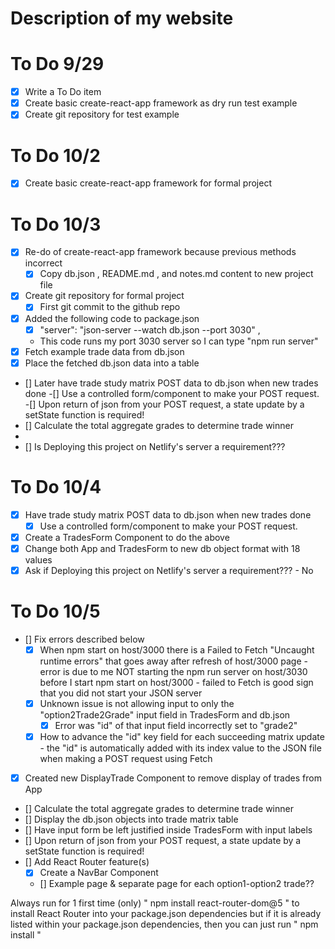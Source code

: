 
# Description of my website

# To Do 9/29
- [x] Write a To Do item
- [x] Create basic create-react-app framework as dry run test example
- [x] Create git repository for test example

# To Do 10/2
- [x] Create basic create-react-app framework for formal project

# To Do 10/3
- [x] Re-do of create-react-app framework because previous methods incorrect
    - [x] Copy db.json , README.md , and notes.md content to new project file
- [x] Create git repository for formal project
    - [x] First git commit to the github repo
- [x]  Added the following code to package.json
    - [x] "server": "json-server --watch db.json --port 3030" ,
    - This code runs  my port 3030 server so I can type "npm run server"
- [x] Fetch example trade data from db.json
- [x] Place the fetched db.json data into a table
- [] Later have trade study matrix POST data to db.json when new trades done
    -[] Use a controlled form/component to make your POST request.
    -[] Upon return of json from your POST request, a state update by a setState function is required!
- [] Calculate the total aggregate grades to determine trade winner
-
- [] Is Deploying this project on Netlify's server a requirement???

# To Do 10/4
-[x] Have trade study matrix POST data to db.json when new trades done
    -[x] Use a controlled form/component to make your POST request.
- [x] Create a TradesForm Component to do the above
- [x] Change both App and TradesForm to new db object format with 18 values
- [x] Ask if Deploying this project on Netlify's server a requirement??? - No

# To Do 10/5
- [] Fix errors described below
    - [x] When npm start on host/3000 there is a Failed to Fetch "Uncaught runtime errors" that goes away after refresh of host/3000 page - error is due to me NOT starting the npm run server on host/3030 before I start npm start on host/3000 - failed to Fetch is good sign that you did not start your JSON server
    - [x] Unknown issue is not allowing input to only the "option2Trade2Grade" input field in TradesForm and db.json
        -[x] Error was "id" of that input field incorrectly set to "grade2"
    - [x] How to advance the "id" key field for each succeeding matrix update - the "id" is automatically added with its index value to the JSON file when making a POST request using Fetch
-[x] Created new DisplayTrade Component to remove display of trades from App
- [] Calculate the total aggregate grades to determine trade winner
- [] Display the db.json objects into trade matrix table
- [] Have input form be left justified inside TradesForm with input labels
- [] Upon return of json from your POST request, a state update by a setState function is required!
- [] Add React Router feature(s)
    - [x] Create a NavBar Component
    - [] Example page & separate page for each option1-option2 trade??


Always run for 1 first time (only)  " npm install react-router-dom@5 " to install React Router into your package.json dependencies but if it is already listed within your package.json dependencies, then you can just run " npm install "
    



